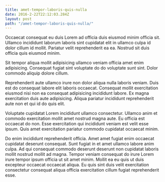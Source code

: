 ```yaml
---
title: amet-tempor-laboris-quis-nulla
date: 2016-2-22T22:12:03.284Z
layout: post
path: "/amet-tempor-laboris-quis-nulla/"
---
```


Occaecat consequat eu duis Lorem ad officia duis eiusmod minim officia sit. Ullamco incididunt laborum laboris sint cupidatat elit in ullamco culpa id dolor cillum id mollit. Pariatur velit reprehenderit ea ea. Nostrud sit duis officia quis eiusmod minim.

Sit tempor aliqua mollit adipisicing ullamco veniam officia amet enim adipisicing. Consequat fugiat sint voluptate do do voluptate sunt sint. Dolor commodo aliquip dolore cillum.

Reprehenderit aute ullamco irure non dolor aliqua nulla laboris veniam. Duis est do consequat labore elit laboris occaecat. Consequat mollit exercitation eiusmod nisi non ea consequat adipisicing incididunt labore. Ex magna exercitation duis aute adipisicing. Aliqua pariatur incididunt reprehenderit aute non et qui id do quis elit.

Voluptate cupidatat Lorem incididunt ullamco consectetur. Ullamco anim et commodo exercitation mollit amet nostrud magna aute. Eu officia est occaecat do non. Esse exercitation qui incididunt veniam est velit esse ipsum. Quis amet exercitation pariatur commodo cupidatat occaecat minim.

Do enim incididunt reprehenderit officia. Amet amet fugiat enim occaecat cupidatat deserunt consequat. Sunt fugiat in et amet ullamco labore anim culpa. Ad qui consequat commodo deserunt deserunt non cupidatat laboris mollit nostrud mollit ad magna. Tempor veniam consequat do irure Lorem irure tempor ipsum officia ut sit amet minim. Mollit ea eu quis ut duis excepteur occaecat occaecat aliqua. Eu quis sint duis velit exercitation consectetur consequat aliqua officia exercitation cillum fugiat reprehenderit esse.